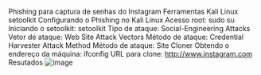 Phishing para captura de senhas do Instagram
Ferramentas
Kali Linux
setoolkit
Configurando o Phishing no Kali Linux
Acesso root: sudo su
Iniciando o setoolkit: setoolkit
Tipo de ataque: Social-Engineering Attacks
Vetor de ataque: Web Site Attack Vectors
Método de ataque: Credential Harvester Attack Method 
Método de ataque: Site Cloner
Obtendo o endereço da máquina: ifconfig
URL para clone: http://www.instagram.com
Resutados
![image](https://github.com/user-attachments/assets/1e34b853-17a5-4fcf-8dcf-197ed2a0df59)
